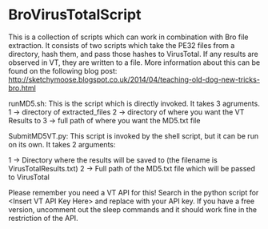 BroVirusTotalScript
===================

This is a collection of scripts which can work in combination with Bro file extraction. It consists of two scripts which take the PE32 files from a directory, hash them, and pass those hashes to VirusTotal. If any results are observed in VT, they are written to a file. More information about this can be found on the following blog post: http://sketchymoose.blogspot.co.uk/2014/04/teaching-old-dog-new-tricks-bro.html


runMD5.sh: This is the script which is directly invoked. It takes 3 agruments. 
 1 -> directory of extracted_files
 2 -> directory of where you want the VT Results to 
 3 -> full path of where you want the MD5.txt file
 
SubmitMD5VT.py: This script is invoked by the shell script, but it can be run on its own. It takes 2 arguments:

 1 -> Directory where the results will be saved to (the filename is VirusTotalResults.txt)
 2 -> Full path of the MD5.txt file which will be passed to VirusTotal
 
 Please remember you need a VT API for this! Search in the python script for \<Insert VT API Key Here\> and replace with your API key. If you have a free version, uncomment out the sleep commands and it should work fine in the restriction of the API. 
